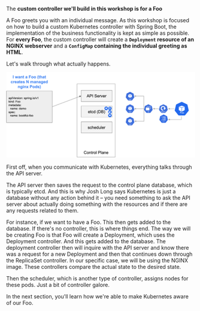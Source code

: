 The **custom controller we'll build in this workshop is for a Foo**

A Foo greets you with an individual message.
As this workshop is focused on how to build a custom Kubernetes controller with Spring Boot, the implementation of the business functionality is kept as simple as possible.
For **every Foo**, the custom controller will create a **`Deployment` resource of an NGINX webserver** and a **`ConfigMap` containing the individual greeting as HTML**. 

 Let's walk through what actually happens.

![I want a Foo greeting me with an individual message](../images/example.png)

First off, when you communicate with Kubernetes, everything talks through the API server.

The API server then saves the request to the control plane database, which is typically etcd. And this is why Josh Long says Kubernetes is just a database without any action behind it – you need something to ask the API server about actually doing something with the resources and if there are any requests related to them.

For instance, if we want to have a Foo. This then gets added to the database. If there's no controller, this is where things end. The way we will be creating Foo is that Foo will create a Deployment, which uses the Deployment controller. And this gets added to the database. The deployment controller then will inquire with the API server and know there was a request for a new Deployment and then that continues down through the ReplicaSet controller. In our specific case, we will be using the NGINX image. These controllers compare the actual state to the desired state.

Then the scheduler, which is another type of controller, assigns nodes for these pods. Just a bit of controller galore.

In the next section, you'll learn how we're able to make Kubernetes aware of our Foo.